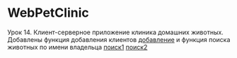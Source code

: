 # WebPetClinic
Урок 14. Клиент-серверное приложение клиника домашних животных. 
Добавлены функция добавления клиентов
<a href="https://www.dropbox.com/s/7fr5pbdlbbcy8b0/%D0%94%D0%BE%D0%B1%D0%B0%D0%B2%D0%BB%D0%B5%D0%BD%D0%B8%D0%B5.png?dl=0">добавление</a>
и функция поиска животных по имени владельца
<a href="https://www.dropbox.com/s/pz2a1edltp4xkrb/%D0%9F%D0%BE%D0%B8%D1%81%D0%BA1.png?dl=0">поиск1</a>
<a href="https://www.dropbox.com/s/rh3rmsrdzcpwptj/%D0%9F%D0%BE%D0%B8%D1%81%D0%BA2.png?dl=0">поиск2</a>
